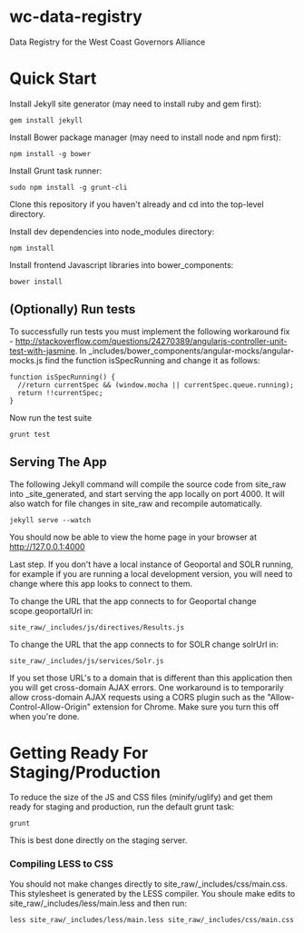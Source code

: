 wc-data-registry
================

Data Registry for the West Coast Governors Alliance

# Quick Start
Install Jekyll site generator (may need to install ruby and gem first):

```
gem install jekyll
```

Install Bower package manager (may need to install node and npm first):

```
npm install -g bower
```
    
Install Grunt task runner:

```
sudo npm install -g grunt-cli
```

Clone this repository if you haven't already and cd into the top-level directory.

Install dev dependencies into node_modules directory:

```
npm install
```

Install frontend Javascript libraries into bower_components:

```
bower install
``` 

## (Optionally) Run tests

To successfully run tests you must implement the following workaround fix - http://stackoverflow.com/questions/24270389/angularjs-controller-unit-test-with-jasmine. In _includes/bower_components/angular-mocks/angular-mocks.js find the function isSpecRunning and change it as follows:

```
function isSpecRunning() {
  //return currentSpec && (window.mocha || currentSpec.queue.running);
  return !!currentSpec;
}
```

Now run the test suite

```
grunt test
```

## Serving The App

The following Jekyll command will compile the source code from site_raw into _site_generated, and start serving the app locally on port 4000.  It will also watch for file changes in site_raw and recompile automatically.

```
jekyll serve --watch
```

You should now be able to view the home page in your browser at http://127.0.0.1:4000

Last step.  If you don't have a local instance of Geoportal and SOLR running, for example if you are running a local development version, you will need to change where this app looks to connect to them.

To change the URL that the app connects to for Geoportal change scope.geoportalUrl in:
```
site_raw/_includes/js/directives/Results.js
```

To change the URL that the app connects to for SOLR change solrUrl in:
```
site_raw/_includes/js/services/Solr.js
```

If you set those URL's to a domain that is different than this application then you will get cross-domain AJAX errors.  One workaround is to temporarily allow cross-domain AJAX requests using a CORS plugin such as the "Allow-Control-Allow-Origin" extension for Chrome.  Make sure you turn this off when you're done. 

# Getting Ready For Staging/Production

To reduce the size of the JS and CSS files (minify/uglify) and get them ready for staging and production, run the default grunt task:

```
grunt
```

This is best done directly on the staging server.

### Compiling LESS to CSS
You should not make changes directly to site_raw/_includes/css/main.css.  This stylesheet is generated by the LESS compiler.  You shoule make edits to site_raw/_includes/less/main.less and then run:

```
less site_raw/_includes/less/main.less site_raw/_includes/css/main.css
```